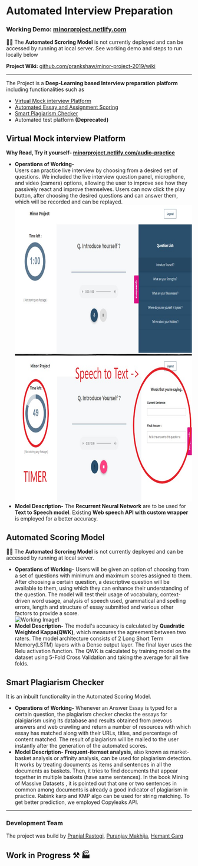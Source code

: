 # Automated Interview Preparation
### Working Demo: <a href="https://minorproject.netlify.com/">minorproject.netlify.com</a> 

🌟🌟 The <b>Automated Scroring Model</b>  is not currently deployed and can be accessed by running at local server. See working demo and steps to run locally below 

<b> Project Wiki: </b> <a href="https://github.com/prankshaw/minor-project-2019/wiki">github.com/prankshaw/minor-project-2019/wiki</a>
<hr>
The Project is a <b>Deep-Learning based Interview preparation platform</b> including functionalities such as 
<ul>
  <li> <a href="#virtual-mock-interview-platform">Virtual Mock interview Platform</a> </li>
  <li> <a href="#automated-scoring-model">Automated Essay and Assignment Scoring</a></li>
  <li> <a href="#smart-plagiarism-checker">Smart Plagiarism Checker</a> </li> 
  <li> Automated test platform <b>(Deprecated)</b></li>
</ul>

## Virtual Mock interview Platform
<b> Why Read, Try it yourself- <a href="https://minorproject.netlify.com/audio-practice">minorproject.netlify.com/audio-practice</a></b>
<ul>
  <li><b>Operations of Working-</b></li> Users can practice live interview by choosing from a desired set of questions. We included the live interview question panel, microphone, and video (camera) options, allowing the user to improve see how they passively react and improve themselves. Users can now click the play button, after choosing the desired questions and can answer them, which will be recorded and can be replayed. 

<img src="readimg/virtualinterviewworking1.jpg" width="500" height="400" alt="Working Image1">
<img src="readimg/virtualinterviewworking2.jpg" width="500" height="400" alt="Working Image2">

<li><b>Model Description-</b> The <b>Recurrent Neural Network</b> are to be used for <b>Text to Speech model</b>. Existing <b>Web speech API with custom wrapper</b> is employed for a better accuracy.</li>
</ul>

## Automated Scoring Model
🌟🌟 The <b>Automated Scroring Model</b>  is not currently deployed and can be accessed by running at local server.
<ul>
<li><b>Operations of Working-</b> Users will be given an option of choosing from a set of questions with minimum and maximum scores assigned to them. After choosing a certain question, a descriptive question will be available to them, using which they can enhance their understanding of the question. The model will test their usage of vocabulary, context-driven word usage, analysis of speech used, grammatical and spelling errors, length and structure of essay submitted and various other factors to provide a score.</li>

<img src="readimg/Automatedscoring.gif" alt="Working Image1">  

<li><b>Model Description-</b>  The model's accuracy is calculated by <b>Quadratic Weighted Kappa(QWK)</b>, which measures the agreement between two raters. The model architecture consists of 2 Long Short Term Memory(LSTM) layers with a Dense output layer. The final layer uses the Relu activation function. The QWK is calculated by training model on the dataset using 5-Fold Cross Validation and taking the average for all five folds.</li>
</ul>  
  
## Smart Plagiarism Checker
It is an inbuilt functionality in the Automated Scoring Model. 
<ul>
<li><b>Operations of Working-</b> Whenever an Answer Essay is typed for a certain question, the plagiarism checker checks the essays for plaigiarism using its database and results obtained from prevous answers and web crawling and return a number of resources with which essay has matched along with their URLs, titles, and percentage of content matched. The result of plagiarism will be mailed to the user instantly after the generation of the automated scores. </li>
<li><b>Model Description-</b> <b>Frequent-itemset analysis,</b> also known as market-basket analysis or affinity analysis, can be used for plagiarism detection. It works by treating documents as items and sentences in all the documents as baskets. Then, it tries to find documents that appear together in multiple baskets (have same sentences). In the book Mining of Massive Datasets , it is pointed out that one or two sentences in common among documents is already a good indicator of plagiarism in practice. Rabink karp and KMP algo can be used for string matching. To get better prediction, we employed Copyleaks API.</li>
</ul>  
<hr>

### Development Team
The project was build by <a href="https://github.com/prankshaw">Pranjal Rastogi</a>, <a href="https://github.com/Puranjay25">Puranjay Makhija</a>, <a href="https://github.com/hemant-garg">Hemant Garg</a>

<!--
### If you want to visit the working functionalities without signing in, visit from here: 
<strong> Live Interview Practice : <a href="https://minorproject.netlify.com/audio-practice">minorproject.netlify.com/audio-practice</a></strong>  
<strong> Essay Writing with Automated scoring and Plagiarism Checker: <a href="https://minorproject.netlify.com/audio-practice">minorproject.netlify.com/audio-practice</a></strong>  
<hr>
<li><b>Read more about the project here: </b>
  <a href="https://prankshaw.github.io/minor-project-2019/">prankshaw.github.io/minor-project-2019</a></li>
<li><b> Project Wiki: </b>
  <a href="https://github.com/prankshaw/minor-project-2019/wiki">github.com/prankshaw/minor-project-2019/wiki</a></li>
<br>
## Important Links
<li> Automated Scoring- https://automatedscoring.herokuapp.com/  </li>
<li> Landing Page- https://minorproject.netlify.com </li>
-->  
## Work in Progress ⚒ 🏭
